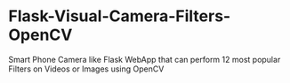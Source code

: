 # Flask-Visual-Camera-Filters-OpenCV
Smart Phone Camera like Flask WebApp that can perform 12 most popular Filters on Videos or Images using OpenCV
